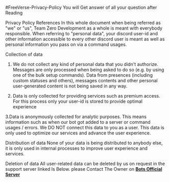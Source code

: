 #FreeVerse-Privacy-Policy
You will Get answer of all your question after Reading 

                                 
Privacy Policy
References
In this whole document when being referred as "we" or "us", Team Zero Development as a whole is meant with everybody responsible.
When referring to "personal data", your discord user-id and other information accessible to every other discord user is meant as well as personal information you pass on via a command usages.


Collection of data
1. We do not collect any kind of personal data that you didn't authorize. Messages are only processed when being asked to do so (e.g. by using one of the bulk setup commands). Data from presences (including custom statuses and others), messages contents and other personal user-generated content is not being saved in any way.

2. Data is only collected for providing services such as premium access. For this process only your user-id is stored to provide optimal experience

3.Data is anonymously collected for analytic purposes. This means information such as when our bot got added to a server or command usages / errors.
We DO NOT connect this data to you as a user. This data is only used to optimize our services and advance the user experience.

Distribution of data
None of your data is being distributed to anybody else, it is only used in internal processes to improve user experience and services.

Deletion of data
All user-related data can be deleted by us on request in the support server linked Is Below.
please Contact The Owner on [**__Bots Official Server__**](https://discord.com/invite/D6SFg5XHYu)
